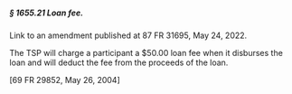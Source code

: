 ##### § 1655.21 Loan fee. #####

Link to an amendment published at 87 FR 31695, May 24, 2022.

The TSP will charge a participant a $50.00 loan fee when it disburses the loan and will deduct the fee from the proceeds of the loan.

[69 FR 29852, May 26, 2004]